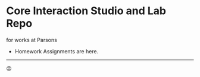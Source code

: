 # Core Interaction Studio and Lab Repo
for works at Parsons

- Homework Assignments are here.
---


:rage:
